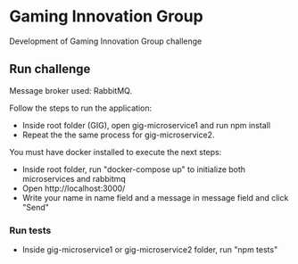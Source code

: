 # Gaming Innovation Group

Development of Gaming Innovation Group challenge

## Run challenge

Message broker used: RabbitMQ.

Follow the steps to run the application:
  
  - Inside root folder (GIG), open gig-microservice1 and run npm install 
  - Repeat the the same process for gig-microservice2.

You must have docker installed to execute the next steps:
  - Inside root folder, run "docker-compose up" to initialize both microservices and rabbitmq
  - Open http://localhost:3000/
  - Write your name in name field and a message in message field and click "Send"

### Run tests

  - Inside gig-microservice1 or gig-microservice2 folder, run "npm tests"